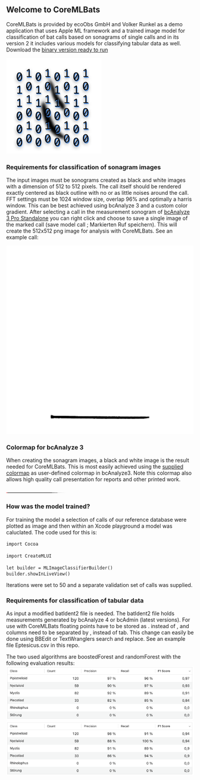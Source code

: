 ## Welcome to CoreMLBats

CoreMLBats is provided by ecoObs GmbH and Volker Runkel as a demo application that uses Apple ML framework and a trained image model for classification of bat calls based on sonagrams of single calls and in its version 2 it includes various models for classifying tabular data as well. Download the [binary version ready to run](https://github.com/vrunkel/CoreMLBats/blob/master/docs/CoreMLBats.zip)

![CoreMLBats icon](256.png "CoreMLBats icon")

### Requirements for classification of sonagram images

The input images must be sonograms created as black and white images with a dimension of 512 to 512 pixels. The call itself should be rendered exactly centered as black outline with no or as little noises around the call. FFT settings must be 1024 window size, overlap 96% and optimally a harris window. This can be best achieved using bcAnalyze 3 and a custom color gradient. After selecting a call in the measurement sonogram of [bcAnalyze 3 Pro Standalone](https://ecoobs.com/products/software/bcanalyze/) you can right click and choose to save a single image of the marked call (save model call ; Markierten Ruf speichern). This will create the 512x512 png image for analysis with CoreMLBats. See an example call:

![Nyctaloid call image for CoreMLBats](NyctaloidMLDemo.png "Nyctaloid call image")

### Colormap for bcAnalyze 3

When creating the sonagram images, a black and white image is the result needed for CoreMLBats. This is most easily achieved using the [supplied colormap](colormapbw2.tif) as user-defined colormap in bcAnalyze3. Note this colormap also allows high quality call presentation for reports and other printed work.

![Colormap](colormapbw2.tif "Colormap")

### How was the model trained?

For training the model a selection of calls of our reference database were plotted as image and then within an Xcode playground a model was caluclated. The code used for this is:

```
import Cocoa

import CreateMLUI

let builder = MLImageClassifierBuilder()
builder.showInLiveView()
```
Iterations were set to 50 and a separate validation set of calls was supplied.

### Requirements for classification of tabular data

As input a modified batIdent2 file is needed. The batIdent2 file holds measurements generated by bcAnalyze 4 or bcAdmin (latest versions). For use with CoreMLBats floating points have to be stored as . instead of , and columns need to be separated by , instead of tab. This change can easily be done using BBEdit or TextWranglers search and replace. See an example file Eptesicus.csv in this repo.

The two used algorithms are boostedForest and randomForest with the following evaluation results:
![boosted forest evaluation](Evaluation_boostedForest.png "boosted forest evaluation")
![random forest evaluation](Evaluation_randomForest.png "random forest evaluation")
